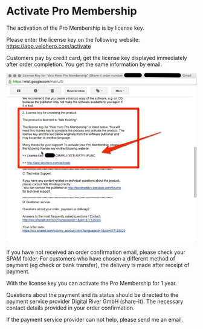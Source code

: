 # Activate Pro Membership

The activation of the Pro Membership is by license key.

Please enter the license key on the following website: <https://app.velohero.com/activate>

Customers pay by credit card, get the license key displayed immediately after order completion. You get the same information by email.

![Screenshot](img/License-Key-for-Velo-Hero.jpg)

If you have not received an order confirmation email, please check your SPAM folder. For customers who have chosen a different method of payment (eg check or bank transfer), the delivery is made after receipt of payment.

With the license key you can activate the Pro Membership for 1 year.

Questions about the payment and its status should be directed to the payment service provider Digital River GmbH (share-it). The necessary contact details provided in your order confirmation.

If the payment service provider can not help, please send me an email.